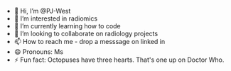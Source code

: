 - 👋 Hi, I’m @PJ-West
- 👀 I’m interested in radiomics 
- 🌱 I’m currently learning how to code
- 💞️ I’m looking to collaborate on radiology projects
- 📫 How to reach me - drop a messsage on linked in
- 😄 Pronouns: Ms
- ⚡ Fun fact: Octopuses have three hearts. That's one up on Doctor Who. 

<!---
PJ-West/PJ-West is a ✨ special ✨ repository because its `README.md` (this file) appears on your GitHub profile.
You can click the Preview link to take a look at your changes.
--->
